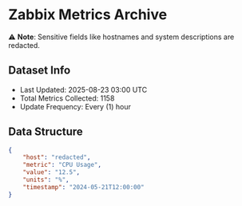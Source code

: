 # Zabbix Metrics Archive

⚠️ **Note**: Sensitive fields like hostnames and system descriptions are redacted.

## Dataset Info
- Last Updated: 2025-08-23 03:00 UTC
- Total Metrics Collected: 1158
- Update Frequency: Every (1) hour

## Data Structure
```json
{
    "host": "redacted",
    "metric": "CPU Usage",
    "value": "12.5",
    "units": "%",
    "timestamp": "2024-05-21T12:00:00"
}
```
